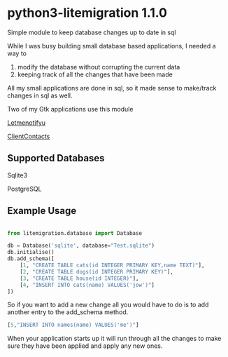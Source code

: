 # python3-litemigration 1.1.0

Simple module to keep database changes up to date in sql

While I was busy building small database based applications, I needed a way to 

1. modify the database without corrupting the current data
2. keeping track of all the changes that have been made

All my small applications are done in sql, so it made sense to make/track changes in sql as well.

Two of my Gtk applications use this module

[Letmenotifyu](https://github.com/stucomplex/letmenotifyu)

[ClientContacts](https://github.com/stucomplex/ClientContacts)

## Supported Databases

Sqlite3

PostgreSQL

## Example Usage
```python

from litemigration.database import Database

db = Database('sqlite', database="Test.sqlite")
db.initialise()
db.add_schema([
    [1, "CREATE TABLE cats(id INTEGER PRIMARY KEY,name TEXT)"],
    [2, "CREATE TABLE dogs(id INTEGER PRIMARY KEY)"],
    [3, "CREATE TABLE house(id INTEGER)"],
    [4, "INSERT INTO cats(name) VALUES('jow')"]
])
```

So if you want to add a new change all you would have to do is to add another entry to the add_schema method.

```python
[5,"INSERT INTO names(name) VALUES('me')"]
```
When your application starts up it will run through all the changes to make sure they have been applied and apply any new ones.
